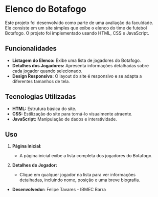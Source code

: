 # Elenco do Botafogo

Este projeto foi desenvolvido como parte de uma avaliação da faculdade. Ele consiste em um site simples que exibe o elenco do time de futebol Botafogo. O projeto foi implementado usando HTML, CSS e JavaScript.

## Funcionalidades

- **Listagem do Elenco:** Exibe uma lista de jogadores do Botafogo.
- **Detalhes dos Jogadores:** Apresenta informações detalhadas sobre cada jogador quando selecionado.
- **Design Responsivo:** O layout do site é responsivo e se adapta a diferentes tamanhos de tela.

## Tecnologias Utilizadas

- **HTML:** Estrutura básica do site.
- **CSS:** Estilização do site para torná-lo visualmente atraente.
- **JavaScript:** Manipulação de dados e interatividade.

## Uso

1. **Página Inicial:**
   - A página inicial exibe a lista completa dos jogadores do Botafogo.
   
2. **Detalhes do Jogador:**
   - Clique em qualquer jogador na lista para ver informações detalhadas, incluindo nome, posição e uma breve biografia.



- **Desenvolvedor:** Felipe Tavares - IBMEC Barra
